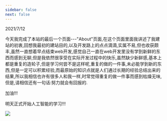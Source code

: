 ```yaml
---
sidebar: false
next: false
---
```

<BlogInfo/>






2021/7/12

今天我完成了本站的最后一个页面---"About"页面,在这个页面里面我讲述了我建站的初衷,回想我最初的建站目的,以及开发路上的点点滴滴,实属不易,但也收获颇丰,虽然一直想着早点结束web开发,感觉自己一直在web开发里没有学到新鲜的东西而感到无聊,但是我依然很享受在实际开发过程中的快乐,虽然缺少新鲜感,基本上都是重复的造轮子,但是学习何尝不是这样呢,重复的做的一件事,未必能学到新的东西,但是一定可以积累经验,而最原始的知识点就是人们通过长期的经验总结出来的结果,所以我相信也许有很多人和我一样,时常觉得重复的做一件事而感到枯燥无味,但是,请相信还有一句话:努力就会有回报的.

加油!!!

明天正式开始人工智能的学习!!!

![](http://www.lll.plus/media/image/2021/07/12/0318-SPACE开发完成!!!1626072540.18249440.png)










<ActionBox />
        
<style>#top-box {margin-top:0.5rem!important;}</style>